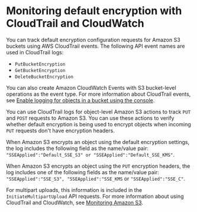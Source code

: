 # Monitoring default encryption with CloudTrail and CloudWatch<a name="bucket-encryption-tracking"></a>

You can track default encryption configuration requests for Amazon S3 buckets using AWS CloudTrail events\. The following API event names are used in CloudTrail logs:
+ `PutBucketEncryption`
+ `GetBucketEncryption`
+ `DeleteBucketEncryption`

You can also create Amazon CloudWatch Events with S3 bucket\-level operations as the event type\. For more information about CloudTrail events, see [Enable logging for objects in a bucket using the console](enable-cloudtrail-logging-for-s3.md#enable-cloudtrail-events)\.

You can use CloudTrail logs for object\-level Amazon S3 actions to track `PUT` and `POST` requests to Amazon S3\. You can use these actions to verify whether default encryption is being used to encrypt objects when incoming `PUT` requests don't have encryption headers\.

When Amazon S3 encrypts an object using the default encryption settings, the log includes the following field as the name/value pair: `"SSEApplied":"Default_SSE_S3" or "SSEApplied":"Default_SSE_KMS"`\.

When Amazon S3 encrypts an object using the `PUT` encryption headers, the log includes one of the following fields as the name/value pair: `"SSEApplied":"SSE_S3", "SSEApplied":"SSE_KMS` or `"SSEApplied":"SSE_C"`\. 

For multipart uploads, this information is included in the `InitiateMultipartUpload` API requests\. For more information about using CloudTrail and CloudWatch, see [Monitoring Amazon S3](monitoring-overview.md)\.